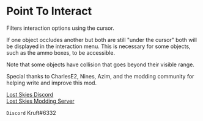 # Point To Interact

Filters interaction options using the cursor.

If one object occludes another but both are still "under the cursor" both will be displayed in the interaction menu. This is necessary for some objects, such as the ammo boxes, to be accessible.

Note that some objects have collision that goes beyond their visible range. 

Special thanks to CharlesE2, Nines, Azim, and the modding community for helping write and improve this mod.

[Lost Skies Discord](https://discord.gg/QWtTAnbvqz)  
[Lost Skies Modding Server](https://discord.gg/zVXAPcHqDV)  

`Discord` Kruft#6332  
